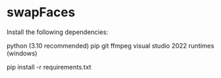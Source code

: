 # swapFaces

Install the following dependencies:

python (3.10 recommended)
pip
git
ffmpeg
visual studio 2022 runtimes (windows)


pip install -r requirements.txt